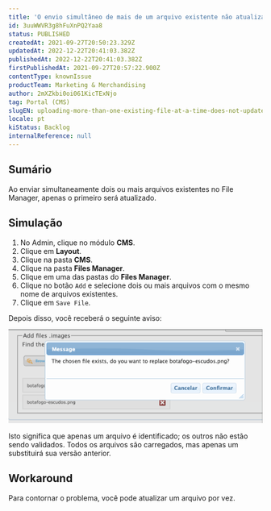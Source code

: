 ```yaml
---
title: 'O envio simultâneo de mais de um arquivo existente não atualiza todos os arquivos no File Manager'
id: 3uuWWVR3g8hFuXnPQ2Yaa8
status: PUBLISHED
createdAt: 2021-09-27T20:50:23.329Z
updatedAt: 2022-12-22T20:41:03.382Z
publishedAt: 2022-12-22T20:41:03.382Z
firstPublishedAt: 2021-09-27T20:57:22.900Z
contentType: knownIssue
productTeam: Marketing & Merchandising
author: 2mXZkbi0oi061KicTExNjo
tag: Portal (CMS)
slugEN: uploading-more-than-one-existing-file-at-a-time-does-not-update-all-files-in-file-manager
locale: pt
kiStatus: Backlog
internalReference: null
---
```


## Sumário

Ao enviar simultaneamente dois ou mais arquivos existentes no File Manager, apenas o primeiro será atualizado.

## Simulação

1. No Admin, clique no módulo **CMS**.
2. Clique em **Layout**.
3. Clique na pasta **CMS**.
4. Clique na pasta **Files Manager**.
5. Clique em uma das pastas do **Files Manager**.
6. Clique no botão `Add` e selecione dois ou mais arquivos com o mesmo nome de arquivos existentes.
7. Clique em `Save File`.

Depois disso, você receberá o seguinte aviso:

![File manager](https://raw.githubusercontent.com/vtexdocs/known-issues/refs/heads/main/docs/pt/known-issues/Marketing%20&%20Merchandising/o-envio-simultaneo-de-mais-de-um-arquivo-existente-nao-atualiza-todos-os-arquivos-no-file-manager_1.png)

Isto significa que apenas um arquivo é identificado; os outros não estão sendo validados. Todos os arquivos são carregados, mas apenas um substituirá sua versão anterior.

## Workaround

Para contornar o problema, você pode atualizar um arquivo por vez.

